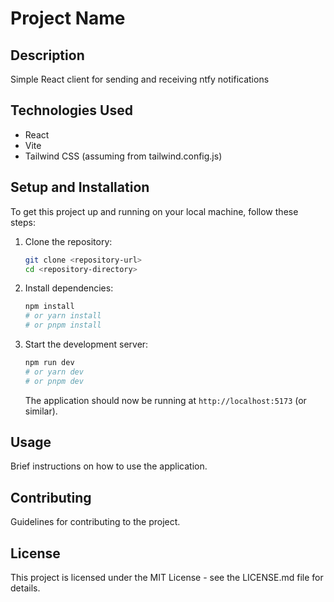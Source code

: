 # Project Name

## Description

Simple React client for sending and receiving ntfy notifications

## Technologies Used

- React
- Vite
- Tailwind CSS (assuming from tailwind.config.js)

## Setup and Installation

To get this project up and running on your local machine, follow these steps:

1. Clone the repository:

   ```bash
   git clone <repository-url>
   cd <repository-directory>
   ```

2. Install dependencies:

   ```bash
   npm install
   # or yarn install
   # or pnpm install
   ```

3. Start the development server:

   ```bash
   npm run dev
   # or yarn dev
   # or pnpm dev
   ```

   The application should now be running at `http://localhost:5173` (or similar).

## Usage

Brief instructions on how to use the application.

## Contributing

Guidelines for contributing to the project.

## License

This project is licensed under the MIT License - see the LICENSE.md file for details. 
